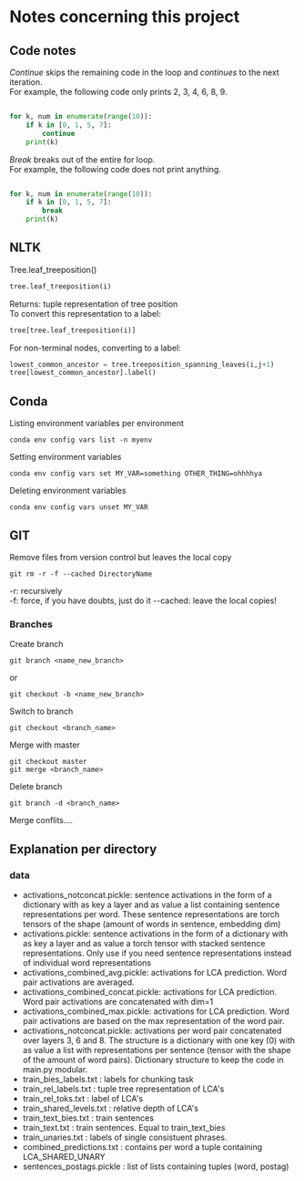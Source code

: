 # Notes concerning this project

## Code notes

*Continue* skips the remaining code in the loop and *continues* to the next iteration.  
For example, the following code only prints 2, 3, 4, 6, 8, 9.
```python

for k, num in enumerate(range(10)):
    if k in [0, 1, 5, 7]:
        continue
    print(k)
```

*Break* breaks out of the entire for loop.  
For example, the following code does not print anything.
```python

for k, num in enumerate(range(10)):
    if k in [0, 1, 5, 7]:
        break
    print(k)
```

## NLTK

Tree.leaf_treeposition()
```python
tree.leaf_treeposition(i)
```
Returns: tuple representation of tree position  
To convert this representation to a label:
```python
tree[tree.leaf_treeposition(i)]
```
For non-terminal nodes, converting to a label:
```python
lowest_common_ancestor = tree.treeposition_spanning_leaves(i,j+1)
tree[lowest_common_ancestor].label()
```

## Conda
Listing environment variables per environment
```shell
conda env config vars list -n myenv
```
Setting environment variables
```shell
conda env config vars set MY_VAR=something OTHER_THING=ohhhhya
```

Deleting environment variables 
```shell
conda env config vars unset MY_VAR
```

## GIT
Remove files from version control but leaves the local copy
```shell
git rm -r -f --cached DirectoryName
```
-r: recursively  
-f: force, if you have doubts, just do it
--cached: leave the local copies!  

### Branches
Create branch
```shell
git branch <name_new_branch>
```
or 
```shell
git checkout -b <name_new_branch>
```

Switch to branch
```shell
git checkout <branch_name>
```

Merge with master
```shell
git checkout master
git merge <branch_name>
```

Delete branch
```shell
git branch -d <branch_name>
```

Merge conflits....


## Explanation per directory

### data
- activations_notconcat.pickle: sentence activations in the form of a dictionary with as key a layer and as value a list containing sentence representations per word. These sentence representations are torch tensors of the shape (amount of words in sentence, embedding dim)
- activations.pickle: sentence activations in the form of a dictionary with as key a layer and as value a torch tensor with stacked sentence representations. Only use if you need sentence representations instead of individual word representations
- activations_combined_avg.pickle: activations for LCA prediction. Word pair activations are averaged.
- activations_combined_concat.pickle: activations for LCA prediction. Word pair activations are concatenated with dim=1
- activations_combined_max.pickle: activations for LCA prediction. Word pair activations are based on the max representation of the word pair.
- activations_notconcat.pickle: activations per word pair concatenated over layers 3, 6 and 8. The structure is a dictionary with one key (0) with as value a list with representations per sentence (tensor with the shape of the amount of word pairs). Dictionary structure to keep the code in main.py modular.
- train_bies_labels.txt : labels for chunking task
- train_rel_labels.txt : tuple tree representation of LCA's
- train_rel_toks.txt : label of LCA's
- train_shared_levels.txt : relative depth of LCA's
- train_text_bies.txt : train sentences
- train_text.txt : train sentences. Equal to train_text_bies
- train_unaries.txt : labels of single consistuent phrases. 
- combined_predictions.txt : contains per word a tuple containing LCA_SHARED_UNARY
- sentences_postags.pickle : list of lists containing tuples (word, postag)
